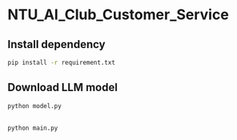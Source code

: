 # NTU_AI_Club_Customer_Service

## Install dependency
```bash
pip install -r requirement.txt
```

## Download LLM model
```bash
python model.py
```

## 
```bash
python main.py
```
